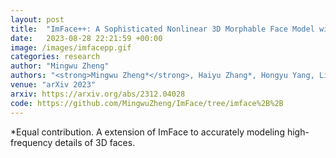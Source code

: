 ```yaml
---
layout: post
title:  "ImFace++: A Sophisticated Nonlinear 3D Morphable Face Model with Implicit Neural Representations"
date:   2023-08-28 22:21:59 +00:00
image: /images/imfacepp.gif
categories: research
author: "Mingwu Zheng"
authors: "<strong>Mingwu Zheng*</strong>, Haiyu Zhang*, Hongyu Yang, Liming Chen, Di Huang"
venue: "arXiv 2023"
arxiv: https://arxiv.org/abs/2312.04028
code: https://github.com/MingwuZheng/ImFace/tree/imface%2B%2B
---
```

*Equal contribution. A extension of ImFace to accurately modeling high-frequency details of 3D faces.
